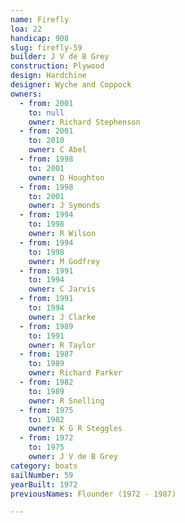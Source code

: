```yaml
---
name: Firefly
loa: 22
handicap: 908
slug: firefly-59
builder: J V de B Grey
construction: Plywood
design: Hardchine
designer: Wyche and Coppock
owners:
  - from: 2001
    to: null
    owner: Richard Stephenson
  - from: 2001
    to: 2010
    owner: C Abel
  - from: 1998
    to: 2001
    owner: D Houghton
  - from: 1998
    to: 2001
    owner: J Symonds
  - from: 1994
    to: 1998
    owner: R Wilson
  - from: 1994
    to: 1998
    owner: M Godfrey
  - from: 1991
    to: 1994
    owner: C Jarvis
  - from: 1991
    to: 1994
    owner: J Clarke
  - from: 1989
    to: 1991
    owner: R Taylor
  - from: 1987
    to: 1989
    owner: Richard Parker
  - from: 1982
    to: 1989
    owner: R Snelling
  - from: 1975
    to: 1982
    owner: K G R Steggles
  - from: 1972
    to: 1975
    owner: J V de B Grey
category: boats
sailNumber: 59
yearBuilt: 1972
previousNames: Flounder (1972 - 1987)

---
```

